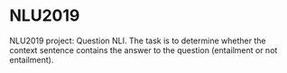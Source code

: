 # NLU2019
NLU2019 project: Question NLI. The task is to determine whether the context sentence contains the answer to the question (entailment or not entailment).
